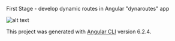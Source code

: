 First Stage - develop dynamic routes in Angular "dynaroutes" app


![alt text](https://i.ibb.co/gdS3pvW/Capture.png)

This project was generated with [Angular CLI](https://github.com/angular/angular-cli) version 6.2.4.
